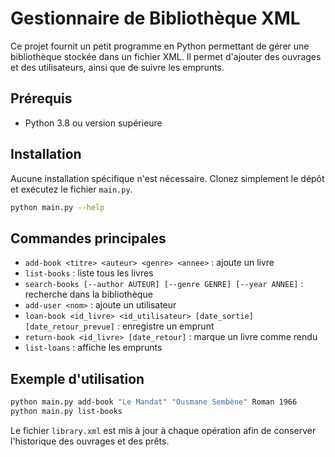 # Gestionnaire de Bibliothèque XML

Ce projet fournit un petit programme en Python permettant de gérer une bibliothèque stockée dans un fichier XML. Il permet d'ajouter des ouvrages et des utilisateurs, ainsi que de suivre les emprunts.

## Prérequis
- Python 3.8 ou version supérieure

## Installation
Aucune installation spécifique n'est nécessaire. Clonez simplement le dépôt et exécutez le fichier `main.py`.

```bash
python main.py --help
```

## Commandes principales
- `add-book <titre> <auteur> <genre> <annee>` : ajoute un livre
- `list-books` : liste tous les livres
- `search-books [--author AUTEUR] [--genre GENRE] [--year ANNEE]` : recherche dans la bibliothèque
- `add-user <nom>` : ajoute un utilisateur
- `loan-book <id_livre> <id_utilisateur> [date_sortie] [date_retour_prevue]` : enregistre un emprunt
- `return-book <id_livre> [date_retour]` : marque un livre comme rendu
- `list-loans` : affiche les emprunts

## Exemple d'utilisation
```bash
python main.py add-book "Le Mandat" "Ousmane Sembène" Roman 1966
python main.py list-books
```

Le fichier `library.xml` est mis à jour à chaque opération afin de conserver l'historique des ouvrages et des prêts.
